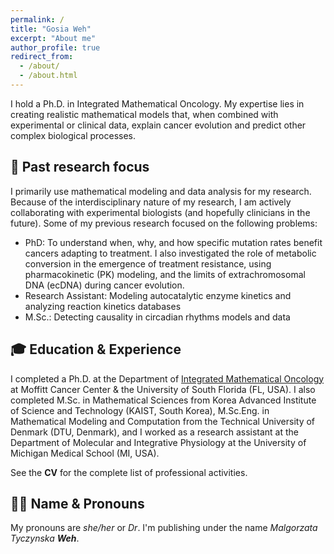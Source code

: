 ```yaml
---
permalink: /
title: "Gosia Weh"
excerpt: "About me"
author_profile: true
redirect_from: 
  - /about/
  - /about.html
---
```



I hold a Ph.D. in Integrated Mathematical Oncology. My expertise lies in creating realistic mathematical models that, when combined with experimental or clinical data, explain cancer evolution and predict other complex biological processes. 


## 🧬 Past research focus 
I primarily use mathematical modeling and data analysis for my research. Because of the interdisciplinary nature of my research, I am actively collaborating with experimental biologists (and hopefully clinicians in the future). Some of my previous research focused on the following problems: 
* PhD: To understand when, why, and how specific mutation rates benefit cancers adapting to treatment. I also investigated the role of metabolic conversion in the emergence of treatment resistance, using pharmacokinetic (PK) modeling, and the limits of extrachromosomal DNA (ecDNA) during cancer evolution. 
* Research Assistant: Modeling autocatalytic enzyme kinetics and analyzing reaction kinetics databases
* M.Sc.: Detecting causality in circadian rhythms models and data
  

## 🎓 Education & Experience  
I completed a Ph.D. at the Department of [Integrated Mathematical Oncology](https://www.moffitt.org/research-science/divisions-and-departments/quantitative-science/integrated-mathematical-oncology/) at Moffitt Cancer Center & the University of South Florida (FL, USA). I also completed M.Sc. in Mathematical Sciences from Korea Advanced Institute of Science and Technology (KAIST, South Korea), M.Sc.Eng. in Mathematical Modeling and Computation from the Technical University of Denmark (DTU, Denmark), and I worked as a research assistant at the Department of Molecular and Integrative Physiology at the University of Michigan Medical School (MI, USA). 

See the **CV** for the complete list of professional activities. 


## 👩‍🎓 Name & Pronouns 
My pronouns are _she/her_ or _Dr_. I'm publishing under the name _Malgorzata Tyczynska **Weh**_. 
